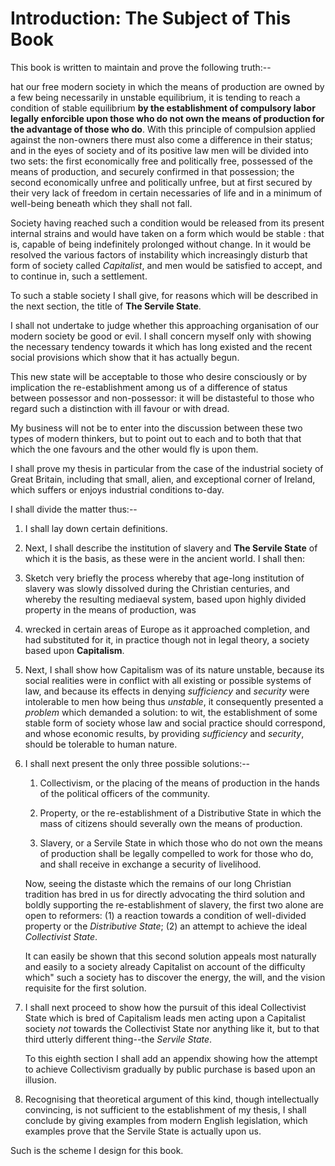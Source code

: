 # Introduction: The Subject of This Book

This book is written to maintain and prove the following truth:--

hat our free modern society in which the means of production are owned by a few being necessarily in unstable equilibrium, it is tending to reach a condition of stable equilibrium **by the establishment of compulsory labor legally enforcible upon those who do not own the means of production for the advantage of those who do**. With this principle of compulsion applied against the non-owners there must also come a difference in their status; and in the eyes of society and of its positive law men will be divided into two sets: the first economically free and politically free, possessed of the means of production, and securely confirmed in that possession; the second economically unfree and politically unfree, but at first secured by their very lack of freedom in certain necessaries of life and in a minimum of well-being beneath which they shall not fall.

Society having reached such a condition would be released from its present internal strains and would have taken on a form which would be stable : that is, capable of being indefinitely prolonged without change. In it would be resolved the various factors of instability which increasingly disturb that form of society called *Capitalist*, and men would be satisfied to accept, and to continue in, such a settlement.

To such a stable society I shall give, for reasons which will be described in the next section, the title of **The Servile State**.

I shall not undertake to judge whether this approaching organisation of our modern society be good or evil. I shall concern myself only with showing the necessary tendency towards it which has long existed and the recent social provisions which show that it has actually begun.

This new state will be acceptable to those who desire consciously or by implication the re-establishment among us of a difference of status between possessor and non-possessor: it will be distasteful to those who regard such a distinction with ill favour or with dread.

My business will not be to enter into the discussion between these two types of modern thinkers, but to point out to each and to both that that which the one favours and the other would fly is upon them.

I shall prove my thesis in particular from the case of the industrial society of Great Britain, including that small, alien, and exceptional corner of Ireland, which suffers or enjoys industrial conditions to-day.

I shall divide the matter thus:--

1. I shall lay down certain definitions.

2. Next, I shall describe the institution of slavery and **The Servile State** of which it is the basis, as these were in the ancient world. I shall then:

3. Sketch very briefly the process whereby that age-long institution of slavery was slowly dissolved during the Christian centuries, and whereby the resulting mediaeval system, based upon highly divided property in the means of production, was

4. wrecked in certain areas of Europe as it approached completion, and had substituted for it, in practice though not in legal theory, a society based upon **Capitalism**.

5. Next, I shall show how Capitalism was of its nature unstable, because its social realities were in conflict with all existing or possible systems of law, and because its effects in denying *sufficiency* and *security* were intolerable to men  how being thus *unstable*, it consequently presented a *problem* which demanded a solution: to wit, the establishment of some stable form of society whose law and social practice should correspond, and whose economic results, by providing *sufficiency* and *security*, should be tolerable to human nature.

6. I shall next present the only three possible solutions:--

    1. Collectivism, or the placing of the means of production in the hands of the political officers of the community.

    2. Property, or the re-establishment of a Distributive State in which the mass of citizens should severally own the means of production.

    3. Slavery, or a Servile State in which those who do not own the means of production shall be legally compelled to work for those who do, and shall receive in exchange a security of livelihood.

    Now, seeing the distaste which the remains of our long Christian tradition has bred in us for directly advocating the third solution and boldly supporting the re-establishment of slavery, the first two alone are open to reformers: (1) a reaction towards a condition of well-divided property or the *Distributive State*; (2) an attempt to achieve the ideal *Collectivist State*.

    It can easily be shown that this second solution appeals most naturally and easily to a society already Capitalist on account of the difficulty which" such a society has to discover the energy, the will, and the vision requisite for the first solution.

7. I shall next proceed to show how the pursuit of this ideal Collectivist State which is bred of Capitalism leads men acting upon a Capitalist society *not* towards the Collectivist State nor anything like it, but to that third utterly different thing--the *Servile State*.

    To this eighth section I shall add an appendix showing how the attempt to achieve Collectivism gradually by public purchase is based upon an illusion.

8. Recognising that theoretical argument of this kind, though intellectually convincing, is not sufficient to the establishment of my thesis, I shall conclude by giving examples from modern English legislation, which examples prove that the Servile State is actually upon us.

Such is the scheme I design for this book.
